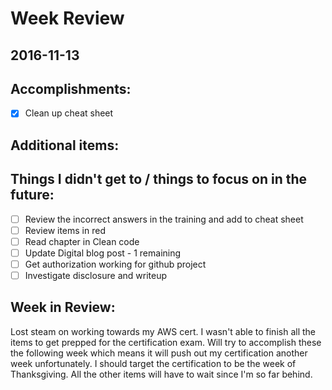 # Week Review
##  2016-11-13

## Accomplishments:

- [x] Clean up cheat sheet


## Additional items:



## Things I didn't get to / things to focus on in the future:
- [ ] Review the incorrect answers in the training and add to cheat sheet
- [ ] Review items in red
- [ ] Read chapter in Clean code
- [ ] Update Digital blog post - 1 remaining
- [ ] Get authorization working for github project
- [ ] Investigate disclosure and writeup

## Week in Review:
Lost steam on working towards my AWS cert. I wasn't able to finish all the items to get prepped for the certification exam. Will try to accomplish these the following week which means it will push out my certification another week unfortunately. I should target the certification to be the week of Thanksgiving. All the other items will have to wait since I'm so far behind.
